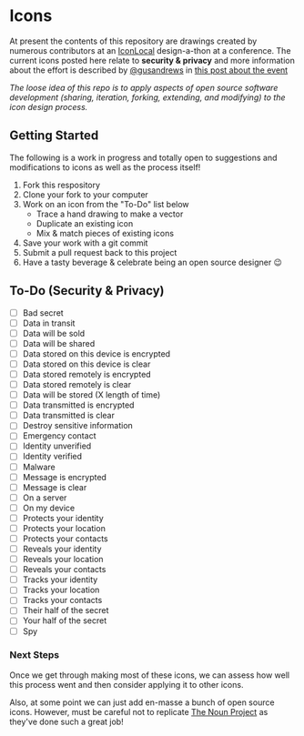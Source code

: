 # Icons

At present the contents of this repository are drawings created by numerous contributors at an [IconLocal](https://openitp.org/design-tools/how-can-we-use-icons-to-communicate-about-security-and-privacy-an-iconlocal.html) design-a-thon at a conference. The current icons posted here relate to **security & privacy** and more information about the effort is described by [@gusandrews](https://github.com/gusandrews) in [this post about the event](http://gandre.ws/blog/blog/2015/03/25/ctf-iconlocal-rough-sketches/)

*The loose idea of this repo is to apply aspects of open source software development (sharing, iteration, forking, extending, and modifying) to the icon design process.*

## Getting Started

The following is a work in progress and totally open to suggestions and modifications to icons as well as the  process itself!

1. Fork this respository
2. Clone your fork to your computer
3. Work on an icon from the "To-Do" list below
	- Trace a hand drawing to make a vector
	- Duplicate an existing icon
	- Mix & match pieces of existing icons
4. Save your work with a git commit
5. Submit a pull request back to this project
6. Have a tasty beverage & celebrate being an open source designer :wink:


## To-Do (Security & Privacy)

- [ ] Bad secret
- [ ] Data in transit
- [ ] Data will be sold
- [ ] Data will be shared
- [ ] Data stored on this device is encrypted
- [ ] Data stored on this device is clear
- [ ] Data stored remotely is encrypted
- [ ] Data stored remotely is clear
- [ ] Data will be stored (X length of time)
- [ ] Data transmitted is encrypted
- [ ] Data transmitted is clear
- [ ] Destroy sensitive information
- [ ] Emergency contact
- [ ] Identity unverified
- [ ] Identity verified
- [ ] Malware
- [ ] Message is encrypted
- [ ] Message is clear
- [ ] On a server
- [ ] On my device
- [ ] Protects your identity
- [ ] Protects your location
- [ ] Protects your contacts
- [ ] Reveals your identity
- [ ] Reveals your location
- [ ] Reveals your contacts
- [ ] Tracks your identity
- [ ] Tracks your location
- [ ] Tracks your contacts
- [ ] Their half of the secret
- [ ] Your half of the secret
- [ ] Spy

### Next Steps

Once we get through making most of these icons, we can assess how well this process went and then consider applying it to other icons.

Also, at some point we can just add en-masse a bunch of open source icons. However, must be careful not to replicate [The Noun Project](http://thenounproject.com) as they've done such a great job!
